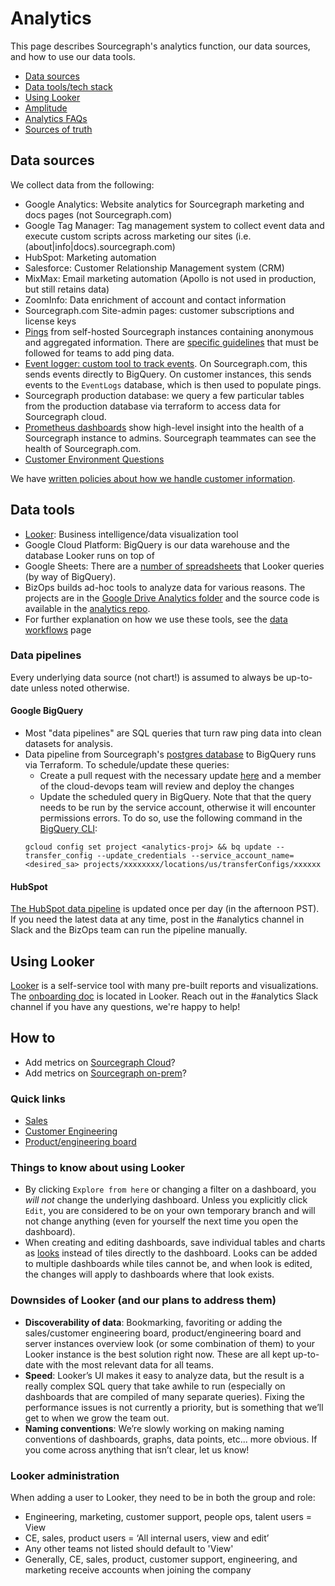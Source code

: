 # Analytics

This page describes Sourcegraph's analytics function, our data sources, and how to use our data tools.

- [Data sources](#data-sources)
- [Data tools/tech stack](#data-tools)
- [Using Looker](#using-looker)
- [Amplitude](../tools/amplitude.md)
- [Analytics FAQs](faqs.md)
- [Sources of truth](sources-of-truth.md)

## Data sources

We collect data from the following:

- Google Analytics: Website analytics for Sourcegraph marketing and docs pages (not Sourcegraph.com)
- Google Tag Manager: Tag management system to collect event data and execute custom scripts across marketing our sites (i.e. (about|info|docs).sourcegraph.com)
- HubSpot: Marketing automation
- Salesforce: Customer Relationship Management system (CRM)
- MixMax: Email marketing automation (Apollo is not used in production, but still retains data)
- ZoomInfo: Data enrichment of account and contact information
- Sourcegraph.com Site-admin pages: customer subscriptions and license keys
- [Pings](https://docs.sourcegraph.com/admin/pings) from self-hosted Sourcegraph instances containing anonymous and aggregated information. There are [specific guidelines](https://docs.sourcegraph.com/dev/background-information/adding_ping_data) that must be followed for teams to add ping data.
- [Event logger: custom tool to track events](https://sourcegraph.com/github.com/sourcegraph/sourcegraph/-/blob/client/web/src/tracking/eventLogger.ts). On Sourcegraph.com, this sends events directly to BigQuery. On customer instances, this sends events to the `EventLogs` database, which is then used to populate pings.
- Sourcegraph production database: we query a few particular tables from the production database via terraform to access data for Sourcegraph cloud.
- [Prometheus dashboards](https://sourcegraph.com/-/debug/grafana/?orgId=1) show high-level insight into the health of a Sourcegraph instance to admins. Sourcegraph teammates can see the health of Sourcegraph.com.
- [Customer Environment Questions](../process/customer_environment_questions.md)

We have [written policies about how we handle customer information](../process/customer_data_policy.md).

## Data tools

- [Looker](https://sourcegraph.looker.com/projects/sourcegraph_events/files/1_home.md): Business intelligence/data visualization tool
- Google Cloud Platform: BigQuery is our data warehouse and the database Looker runs on top of
- Google Sheets: There are a [number of spreadsheets](https://drive.google.com/drive/folders/1LIfVyhjhh_mpc0SNOFvpNfN2h4CmGQmI) that Looker queries (by way of BigQuery).
- BizOps builds ad-hoc tools to analyze data for various reasons. The projects are in the [Google Drive Analytics folder](https://drive.google.com/drive/folders/1mtrHKsB2Kv0IGQ829zbcRGDSYHQpzkfd) and the source code is available in the [analytics repo](https://github.com/sourcegraph/analytics).
- For further explanation on how we use these tools, see the [data workflows](../process/data_workflows.md) page

### Data pipelines

Every underlying data source (not chart!) is assumed to always be up-to-date unless noted otherwise.

#### Google BigQuery

- Most "data pipelines" are SQL queries that turn raw ping data into clean datasets for analysis.
- Data pipeline from Sourcegraph's [postgres database](https://github.com/sourcegraph/sourcegraph/blob/main/internal/database/schema.md) to BigQuery runs via Terraform. To schedule/update these queries:
  - Create a pull request with the necessary update [here](https://github.com/sourcegraph/infrastructure/blob/main/telligent/terraform.tfvars) and a member of the cloud-devops team will review and deploy the changes
  - Update the scheduled query in BigQuery. Note that that the query needs to be run by the service account, otherwise it will encounter permissions errors. To do so, use the following command in the [BigQuery CLI](https://cloud.google.com/bigquery/docs/bq-command-line-tool):
  ```
  gcloud config set project <analytics-proj> && bq update --transfer_config --update_credentials --service_account_name=<desired_sa> projects/xxxxxxxx/locations/us/transferConfigs/xxxxxx
  ```

#### HubSpot

[The HubSpot data pipeline](https://github.com/sourcegraph/analytics/tree/master/HubSpot%20ETL) is updated once per day (in the afternoon PST). If you need the latest data at any time, post in the #analytics channel in Slack and the BizOps team can run the pipeline manually.

## Using Looker

[Looker](https://sourcegraph.looker.com/) is a self-service tool with many pre-built reports and visualizations. The [onboarding doc](https://sourcegraph.looker.com/projects/sourcegraph_events/documents/1_home.md) is located in Looker. Reach out in the #analytics Slack channel if you have any questions, we're happy to help!

## How to

- Add metrics on [Sourcegraph Cloud](../tools/amplitude.md#adding-events-to-amplitude)?
- Add metrics on [Sourcegraph on-prem](https://docs.sourcegraph.com/dev/background-information/adding_ping_data)?

### Quick links

- [Sales](https://sourcegraph.looker.com/browse/boards/2)
- [Customer Engineering](https://sourcegraph.looker.com/browse/boards/8)
- [Product/engineering board](https://sourcegraph.looker.com/browse/boards/5)

### Things to know about using Looker

- By clicking `Explore from here` or changing a filter on a dashboard, you _will not_ change the underlying dashboard. Unless you explicitly click `Edit`, you are considered to be on your own temporary branch and will not change anything (even for yourself the next time you open the dashboard).
- When creating and editing dashboards, save individual tables and charts as [looks](https://docs.looker.com/exploring-data/saving-and-editing-looks) instead of tiles directly to the dashboard. Looks can be added to multiple dashboards while tiles cannot be, and when look is edited, the changes will apply to dashboards where that look exists.

### Downsides of Looker (and our plans to address them)

- **Discoverability of data**: Bookmarking, favoriting or adding the sales/customer engineering board, product/engineering board and server instances overview look (or some combination of them) to your Looker instance is the best solution right now. These are all kept up-to-date with the most relevant data for all teams.
- **Speed**: Looker’s UI makes it easy to analyze data, but the result is a really complex SQL query that take awhile to run (especially on dashboards that are compiled of many separate queries). Fixing the performance issues is not currently a priority, but is something that we’ll get to when we grow the team out.
- **Naming conventions**: We’re slowly working on making naming conventions of dashboards, graphs, data points, etc... more obvious. If you come across anything that isn’t clear, let us know!

### Looker administration

When adding a user to Looker, they need to be in both the group and role:

- Engineering, marketing, customer support, people ops, talent users = View
- CE, sales, product users = ‘All internal users, view and edit’
- Any other teams not listed should default to 'View'
- Generally, CE, sales, product, customer support, engineering, and marketing receive accounts when joining the company

